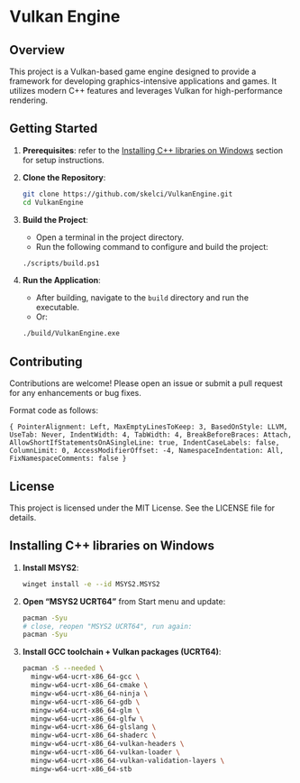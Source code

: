 # Vulkan Engine

## Overview
This project is a Vulkan-based game engine designed to provide a framework for developing graphics-intensive applications and games. It utilizes modern C++ features and leverages Vulkan for high-performance rendering.

## Getting Started
1. **Prerequisites**:
   refer to the [Installing C++ libraries on Windows](#installing-c-libraries-on-windows) section for setup instructions.

2. **Clone the Repository**:
   ```bash
   git clone https://github.com/skelci/VulkanEngine.git
   cd VulkanEngine
   ```

3. **Build the Project**:
   - Open a terminal in the project directory.
   - Run the following command to configure and build the project:
   ```bash
   ./scripts/build.ps1
   ```

4. **Run the Application**:
   - After building, navigate to the `build` directory and run the executable.
   - Or:
   ```bash
   ./build/VulkanEngine.exe
   ```

## Contributing
Contributions are welcome! Please open an issue or submit a pull request for any enhancements or bug fixes.

Format code as follows:
```
{ PointerAlignment: Left, MaxEmptyLinesToKeep: 3, BasedOnStyle: LLVM, UseTab: Never, IndentWidth: 4, TabWidth: 4, BreakBeforeBraces: Attach, AllowShortIfStatementsOnASingleLine: true, IndentCaseLabels: false, ColumnLimit: 0, AccessModifierOffset: -4, NamespaceIndentation: All, FixNamespaceComments: false }
```

## License
This project is licensed under the MIT License. See the LICENSE file for details.

## Installing C++ libraries on Windows
1. **Install MSYS2**:
    ```bash
    winget install -e --id MSYS2.MSYS2
    ```
2. **Open “MSYS2 UCRT64”** from Start menu and update:
    ```bash
    pacman -Syu
    # close, reopen "MSYS2 UCRT64", run again:
    pacman -Syu
    ```
3. **Install GCC toolchain + Vulkan packages (UCRT64)**:
    ```bash
    pacman -S --needed \
      mingw-w64-ucrt-x86_64-gcc \
      mingw-w64-ucrt-x86_64-cmake \
      mingw-w64-ucrt-x86_64-ninja \
      mingw-w64-ucrt-x86_64-gdb \
      mingw-w64-ucrt-x86_64-glm \
      mingw-w64-ucrt-x86_64-glfw \
      mingw-w64-ucrt-x86_64-glslang \
      mingw-w64-ucrt-x86_64-shaderc \
      mingw-w64-ucrt-x86_64-vulkan-headers \
      mingw-w64-ucrt-x86_64-vulkan-loader \
      mingw-w64-ucrt-x86_64-vulkan-validation-layers \
      mingw-w64-ucrt-x86_64-stb
    ```
